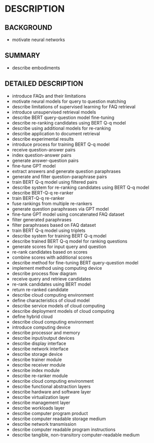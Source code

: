 # DESCRIPTION

## BACKGROUND

- motivate neural networks

## SUMMARY

- describe embodiments

## DETAILED DESCRIPTION

- introduce FAQs and their limitations
- motivate neural models for query to question matching
- describe limitations of supervised learning for FAQ retrieval
- introduce unsupervised retrieval models
- describe BERT query-question model fine-tuning
- describe re-ranking candidates using BERT Q-q model
- describe using additional models for re-ranking
- describe application to document retrieval
- describe experimental results
- introduce process for training BERT Q-q model
- receive question-answer pairs
- index question-answer pairs
- generate answer-question pairs
- fine-tune GPT model
- extract answers and generate question paraphrases
- generate and filter question-paraphrase pairs
- train BERT Q-q model using filtered pairs
- describe system for re-ranking candidates using BERT Q-q model
- describe BERT-Q-q re-ranker
- train BERT-Q-q re-ranker
- fuse rankings from multiple re-rankers
- generate question paraphrases via GPT model
- fine-tune GPT model using concatenated FAQ dataset
- filter generated paraphrases
- filter paraphrases based on FAQ dataset
- train BERT Q-q model using triplets
- describe system for training BERT Q-q model
- describe trained BERT Q-q model for ranking questions
- generate scores for input query and question
- re-rank candidates based on scores
- combine scores with additional scores
- describe method for fine-tuning BERT query-question model
- implement method using computing device
- describe process flow diagram
- receive query and retrieve candidates
- re-rank candidates using BERT model
- return re-ranked candidate
- describe cloud computing environment
- define characteristics of cloud model
- describe service models of cloud computing
- describe deployment models of cloud computing
- define hybrid cloud
- describe cloud computing environment
- introduce computing device
- describe processor and memory
- describe input/output devices
- describe display interface
- describe network interface
- describe storage device
- describe trainer module
- describe receiver module
- describe index module
- describe re-ranker module
- describe cloud computing environment
- describe functional abstraction layers
- describe hardware and software layer
- describe virtualization layer
- describe management layer
- describe workloads layer
- describe computer program product
- describe computer readable storage medium
- describe network transmission
- describe computer readable program instructions
- describe tangible, non-transitory computer-readable medium

